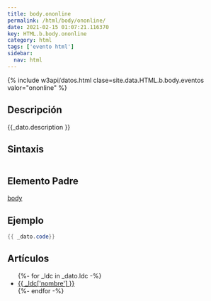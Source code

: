 ```yaml
---
title: body.ononline
permalink: /html/body/ononline/
date: 2021-02-15 01:07:21.116370
key: HTML.b.body.ononline
category: html
tags: ['evento html']
sidebar: 
  nav: html
---
```


{% include w3api/datos.html clase=site.data.HTML.b.body.eventos valor="ononline" %}

## Descripción
{{_dato.description }}

## Sintaxis
~~~html
~~~

## Elemento Padre
[body](/html/body/)

## Ejemplo
~~~java
{{ _dato.code}}
~~~

## Artículos
<ul>
{%- for _ldc in _dato.ldc -%}
   <li>
       <a href="{{_ldc['url'] }}">{{ _ldc['nombre'] }}</a>
   </li>
{%- endfor -%}
</ul>
